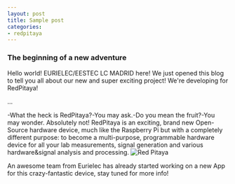 ```yaml
---
layout: post
title: Sample post
categories:
- redpitaya
---
```


### The beginning of a new adventure

Hello world! EURIELEC/EESTEC LC MADRID here! We just opened this blog to tell you all about our new and super exciting project! We're developing for RedPitaya!

...

-What the heck is RedPitaya?-You may ask.-Do you mean the fruit?-You may wonder.
Absolutely not! RedPitaya is an exciting, brand new Open-Source hardware device, much like the Raspberry Pi but with a completely different purpose: to become a multi-purpose, programmable hardware device for all your lab measurements, signal generation and various hardware&signal analysis and processing.
![Red Pitaya](http://redpitaya.com/assets/intro/red_pitaya_x2-ba280c116c1a5ac9ef007ad866bd52d3.png)

An awesome team from Eurielec has already started working on a new App for this crazy-fantastic device, stay tuned for more info!